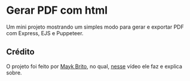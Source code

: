 # Gerar PDF com html

Um mini projeto mostrando um simples modo para gerar e exportar PDF com Express, EJS e Puppeteer.

## Crédito

O projeto foi feito por [Mayk Brito](https://github.com/maykbrito), no qual, [nesse](https://www.youtube.com/watch?v=AoU7aEdTldE) vídeo ele faz e explica sobre.